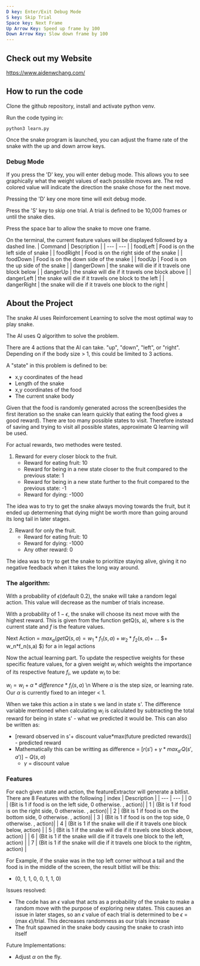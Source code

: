 ```yaml
---
D key: Enter/Exit Debug Mode
S key: Skip Trial
Space key: Next Frame
Up Arrow Key: Speed up frame by 100
Down Arrow Key: Slow down frame by 100
---
```


## Check out my Website
https://www.aidenwchang.com/


## How to run the code

Clone the github repository, install and activate python venv.

Run the code typing in:
```
python3 learn.py
```

Once the snake program is launched, you can adjust the frame rate of the snake with the up and down arrow keys.

### Debug Mode
If you press the 'D' key, you will enter debug mode. This allows you to see graphically what the weight values of each possible moves are. The red colored value will indicate the direction the snake chose for the next move.

Pressing the 'D' key one more time will exit debug mode.

Press the 'S' key to skip one trial. A trial is defined to be 10,000 frames or until the snake dies.

Press the space bar to allow the snake to move one frame. 

On the terminal, the current feature values will be displayed followed by a dashed line.
| Command | Description |
| --- | --- |
| foodLeft | Food is on the left side of snake |
| foodRight | Food is on the right side of the snake |
| foodDown | Food is on the down side of the snake |
| foodUp | Food is on the up side of the snake |
| dangerDown | the snake will die if it travels one block below |
| dangerUp | the snake will die if it travels one block above |
| dangerLeft | the snake will die if it travels one block to the left |
| dangerRight | the snake will die if it travels one block to the right |


## About the Project
The snake AI uses Reinforcement Learning to solve the most optimal way to play snake.

The AI uses Q algorithm to solve the problem. 

There are 4 actions that the AI can take. "up", "down", "left", or "right". Depending on if the body size > 1, this could be limited to 3 actions.

A "state" in this problem is defined to be: 
- x,y coordinates of the head
- Length of the snake
- x,y coordinates of the food
- The current snake body

Given that the food is randomly generated across the screen(besides the first iteration so the snake can learn quickly that eating the food gives a good reward). There are too many possible states to visit. Therefore instead of saving and trying to visit all possible states, approximate Q learning will be used. 

For actual rewards, two methodes were tested. 

1. Reward for every closer block to the fruit.
    - Reward for eating fruit: 10
    - Reward for being in a new state closer to the fruit compared to the previous state: 1
    - Reward for being in a new state further to the fruit compared to the previous state: -1
    - Reward for dying: -1000

The idea was to try to get the snake always moving towards the fruit, but it ended up determening that dying might be worth more than going around its long tail in later stages.

2. Reward for only the fruit.
    - Reward for eating fruit: 10
    - Reward for dying: -1000
    - Any other reward: 0

The idea was to try to get the snake to prioritize staying alive, giving it no negative feedback when it takes the long way around.

### The algorithm:
With a probability of $\epsilon$(default 0.2), the snake will take a random legal action. This value will decrease as the number of trials increase.

With a probability of $1-\epsilon$, the snake will choose its next move with the highest reward. This is given from the function getQ(s, a), where s is the current state and $f$ is the feature values.

Next Action = $max_a$($getQ(s,a)= w_1 * f_1 (s,a)+w_2 * f_2 (s,a)$+  ... $+ w_n*f_n(s,a) $) for a in legal actions

Now the actual learning part. To update the respective weights for these specific feature values, for a given weight $w_i$ which weights the importance of its respective feature $f_i$, we update $w_i$ to be:

$w_i = w_i + \alpha * difference * f_i(s,a)$ \n
Where $\alpha$ is the step size, or learning rate. Our $\alpha$ is currently fixed to an integer < 1.

When we take this action a in state s we land in state s'. The difference variable mentioned when calculating $w_i$ is calculated by subtracting the total reward for being in state s' - what we predicted it would be. This can also be written as:
- [reward observed in s'+ discount value*max(future predicted rewards)] - predicted reward
- Mathematically this can be writting as difference = $[r(s') + \gamma * max_{a'}Q(s',a')] - Q(s,a)$
    - $\gamma$ = discount value

### Features
For each given state and action, the featureExtractor will generate a bitlist. There are 8 Features with the following 
| index | Description |
| --- | --- |
| 0 | (Bit is 1 if food is on the left side, 0 otherwise. , action)|
| 1 | (Bit is 1 if food is on the right side, 0 otherwise. , action)|
| 2 | (Bit is 1 if food is on the bottom side, 0 otherwise. , action)|
| 3 | (Bit is 1 if food is on the top side, 0 otherwise. , action)|
| 4 | (Bit is 1 if the snake will die if it travels one block below, action) |
| 5 | (Bit is 1 if the snake will die if it travels one block above, action) |
| 6 | (Bit is 1 if the snake will die if it travels one block to the left, action) |
| 7 | (Bit is 1 if the snake will die if it travels one block to the rightm, action) |

For Example, if the snake was in the top left corner without a tail and the food is in the middle of the screen, the result bitlist will be this:
- (0, 1, 1, 0, 0, 1, 1, 0)

Issues resolved:
- The code has an $\epsilon$ value that acts as a probability of the snake to make a random move with the purpose of exploring new states. This causes an issue in later stages, so an $\epsilon$ value of each trial is determined to be $\epsilon$ = (max $\epsilon$)/trial. This decreases randomness as our trials increase
- The fruit spawned in the snake body causing the snake to crash into itself

Future Implementations:
- Adjust $\alpha$ on the fly.

